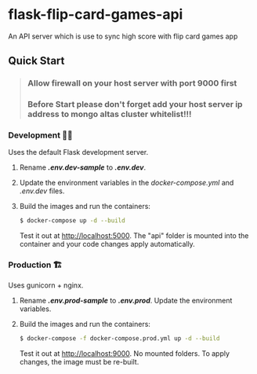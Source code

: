# flask-flip-card-games-api
An API server which is use to sync high score with flip card games app 

## Quick Start

> ### Allow firewall on your host server with port __9000__ first
> ### Before Start please don't forget add your host server ip address to mongo altas cluster whitelist!!!

### Development 👨‍💻

Uses the default Flask development server.

1. Rename __*.env.dev-sample*__ to __*.env.dev*__.
1. Update the environment variables in the *docker-compose.yml* and *.env.dev* files.
1. Build the images and run the containers:

    ```sh
    $ docker-compose up -d --build
    ```

    Test it out at [http://localhost:5000](http://localhost:5000). The "api" folder is mounted into the container and your code changes apply automatically.

### Production 🏗

Uses gunicorn + nginx.

1. Rename __*.env.prod-sample*__ to __*.env.prod*__. Update the environment variables.
1. Build the images and run the containers:

    ```sh
    $ docker-compose -f docker-compose.prod.yml up -d --build
    ```

    Test it out at [http://localhost:9000](http://localhost:9000). No mounted folders. To apply changes, the image must be re-built.
